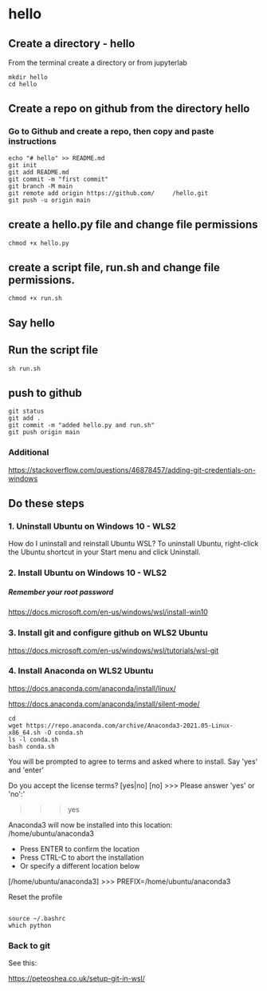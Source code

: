 # hello

## Create a directory - hello

From the terminal create a directory or from jupyterlab

```
mkdir hello
cd hello

```

## Create a repo on github from the directory hello

### Go to Github and create a repo, then copy and paste instructions

```
echo "# hello" >> README.md
git init
git add README.md
git commit -m "first commit"
git branch -M main
git remote add origin https://github.com/     /hello.git
git push -u origin main

```

## create a hello.py file and change file permissions

`chmod +x hello.py`

## create a script file, run.sh and change file permissions.

`chmod +x run.sh`

## Say hello 

## Run the script file

`sh run.sh`

## push to github

```
git status
git add .
git commit -m "added hello.py and run.sh"
git push origin main

```


### Additional

https://stackoverflow.com/questions/46878457/adding-git-credentials-on-windows

## Do these steps

###  1.  Uninstall Ubuntu on Windows 10 - WLS2

How do I uninstall and reinstall Ubuntu WSL?
To uninstall Ubuntu, right-click the Ubuntu shortcut in your Start menu and click Uninstall.


### 2.  Install Ubuntu on Windows 10 - WLS2

##### Remember your root password

https://docs.microsoft.com/en-us/windows/wsl/install-win10


### 3.  Install git and configure github on WLS2 Ubuntu

https://docs.microsoft.com/en-us/windows/wsl/tutorials/wsl-git

### 4.  Install Anaconda on WLS2 Ubuntu

https://docs.anaconda.com/anaconda/install/linux/

https://docs.anaconda.com/anaconda/install/silent-mode/


```
cd
wget https://repo.anaconda.com/archive/Anaconda3-2021.05-Linux-x86_64.sh -O conda.sh
ls -l conda.sh
bash conda.sh  
```


You will be prompted to agree to terms and asked where to install. Say 'yes' and 'enter'

Do you accept the license terms? [yes|no]
[no] >>> 
Please answer 'yes' or 'no':'
>>> yes

Anaconda3 will now be installed into this location:
/home/ubuntu/anaconda3

  - Press ENTER to confirm the location
  - Press CTRL-C to abort the installation
  - Or specify a different location below

[/home/ubuntu/anaconda3] >>> 
PREFIX=/home/ubuntu/anaconda3

Reset the profile

```

source ~/.bashrc
which python

```


### Back to git

See this:  

https://peteoshea.co.uk/setup-git-in-wsl/








